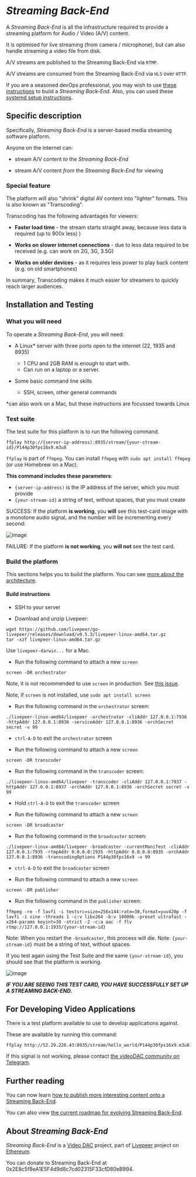 # _Streaming Back-End_

A _Streaming Back-End_ is all the infrastructure required to provide a streaming platform for Audio / Video (A/V) content.

It is optimised for live streaming (from camera / microphone), but can also handle streaming a video file from disk.

A/V streams are published to the Streaming Back-End via `RTMP`.

A/V streams are consumed from the Streaming Back-End via `HLS` over `HTTP`.

If you are a seasoned devOps professional, you may wish to use [these instructions](./BUIDL.md) to build a _Streaming Back-End_. Also, you can used these [systemd setup instructions](./systemd-setup/README.md).

## Specific description

Specifically, _Streaming Back-End_ is a server-based media streaming software platform.

Anyone on the internet can:

- stream A/V content _to_ the _Streaming Back-End_

- stream A/V content _from_ the _Streaming Back-End_ for viewing

### Special feature

The platform will also "shrink" digital AV content into "lighter" formats. This is also known as "Transcoding".

Transcoding has the following advantages for viewers:

- __Faster load time__ - the stream starts straight away, because less data is required (up to 900x less)
)
- __Works on slower internet connections__ - due to less data required to be received (e.g. can work on 2G, 3G, 3.5G)

- __Works on older devices__ - as it requires less power to play back content (e.g. on old smartphones)

In summary, Transcoding makes it much easier for streamers to quickly reach larger audiences.

## Installation and Testing

### What you will need

To operate a _Streaming Back-End_, you will need:

- A Linux* server with three ports open to the internet (22, 1935 and 8935)
  - 1 CPU and 2GB RAM is enough to start with.
  - Can run on a laptop or a server.

- Some basic command line skills
  - SSH, screen, other general commands

*can also work on a Mac, but these instructions are focussed towards Linux

### Test suite

The test suite for this platform is to run the following command.

`ffplay http://{server-ip-address):8935/stream/{your-stream-id}/P144p30fps16x9.m3u8`

`ffplay` is part of `ffmpeg`. You can install `ffmpeg` with `sudo apt install ffmpeg` (or use Homebrew on a Mac).

__This command includes these parameters__:

- `{server-ip-address)` is the IP address of the server, which you must provide
- `{your-stream-id}` a string of text, without spaces, that you must create

SUCCESS: If the platform __is working__, you __will__ see this test-card image with a monotone audio signal, and the number will be incrementing every second:

![image](https://user-images.githubusercontent.com/59374467/71633051-3a74fb80-2c12-11ea-82d7-d646022216fb.png)

FAILURE: If the platform __is not working__, you __will not__ see the test card.

### Build the platform

This sections helps you to build the platform. You can see [more about the architecture](./ARCHITECTURE.md).

#### Build instructions

- SSH to your server

- Download and unzip Livepeer:
 
 ```
 wget https://github.com/livepeer/go-livepeer/releases/download/v0.5.3/livepeer-linux-amd64.tar.gz
 tar -xzf livepeer-linux-amd64.tar.gz
 ```

Use `livepeer-darwin...` for a Mac.
 
- Run the following command to attach a new `screen`

```
screen -DR orchestrator
```

Note, it is not recommended to use `screen` in production. See [this issue](https://github.com/videoDAC/streaming-back-end/issues/7).

Note, if `screen` is not installed, use `sudo apt install screen`

- Run the following command in the `orchestrator` screen:

```
./livepeer-linux-amd64/livepeer -orchestrator -cliAddr 127.0.0.1:7936 -httpAddr 127.0.0.1:8936 -serviceAddr 127.0.0.1:8936 -orchSecret secret -v 99
```

- `ctrl-A-D` to exit the `orchestrator` screen

- Run the following command to attach a new `screen`

```
screen -DR transcoder
```

- Run the following command in the `transcoder` screen:

```
./livepeer-linux-amd64/livepeer -transcoder -cliAddr 127.0.0.1:7937 -httpAddr 127.0.0.1:8937 -orchAddr 127.0.0.1:8936 -orchSecret secret -v 99
```

- Hold `ctrl-A-D` to exit the `transcoder` screen

- Run the following command to attach a new `screen`

```
screen -DR broadcaster
```

- Run the following command in the `broadcaster` screen:

```
./livepeer-linux-amd64/livepeer -broadcaster -currentManifest -cliAddr 127.0.0.1:7935 -rtmpAddr 0.0.0.0:1935 -httpAddr 0.0.0.0:8935 -orchAddr 127.0.0.1:8936 -transcodingOptions P144p30fps16x9 -v 99
```

- `ctrl-A-D` to exit the `broadcaster` screen

- Run the following command to attach a new `screen`

```
screen -DR publisher
```

- Run the following command in the `publisher` screen:

```
ffmpeg -re -f lavfi -i testsrc=size=256x144:rate=30,format=yuv420p -f lavfi -i sine -threads 1 -c:v libx264 -b:v 10000k -preset ultrafast -x264-params keyint=30 -strict -2 -c:a aac -f flv rtmp://127.0.0.1:1935/{your-stream-id}
```

Note: When you restart the `-broadcaster`, this process will die.
Note: `{your-stream-id}` must be a string of text, without spaces.

If you test again using the Test Suite and the same `{your-stream-id}`, you should see that the platform is working.

![image](https://user-images.githubusercontent.com/59374467/71633051-3a74fb80-2c12-11ea-82d7-d646022216fb.png)

***IF YOU ARE SEEING THIS TEST CARD, YOU HAVE SUCCESSFULLY SET UP A STREAMING BACK-END.***

## For Developing Video Applications

There is a test platform available to use to develop applications against.

These are available by running this command:

`ffplay http://52.29.226.43:8935/stream/hello_world/P144p30fps16x9.m3u8`

If this signal is not working, please contact [the videoDAC community on Telegram](https://t.me/videoDAC).

## Further reading

You can now learn [how to publish more interesting content onto a Streaming Back-End](./PUBLISHER.md).

You can also view [the current roadmap for evolving Streaming Back-End](./ROADMAP.md).

## About _Streaming Back-End_

_Streaming Back-End_ is a [Video DAC](https://github.com/videodac) project, part of [Livepeer](https://github.com/livepeer) project on [Ethereum](https://github.com/ethereum).

You can donate to Streaming Back-End at 0x2E8c5f8eA1E5F4d9d8c7cd02315F33cfD80eB994.
